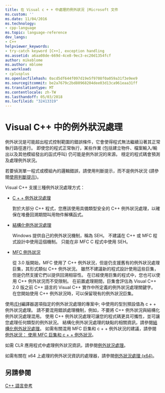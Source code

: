 ```yaml
---
title: 在 Visual c + + 中處理的例外狀況 |Microsoft 文件
ms.custom: ''
ms.date: 11/04/2016
ms.technology:
- cpp-language
ms.topic: language-reference
dev_langs:
- C++
helpviewer_keywords:
- try-catch keyword [C++], exception handling
ms.assetid: a6aa08de-669d-4ce8-9ec3-ec20d1354fcf
author: mikeblome
ms.author: mblome
ms.workload:
- cplusplus
ms.openlocfilehash: 0acd5df644f097d19e5f9708f0a059a31f3e9ee9
ms.sourcegitcommit: be2a7679c2bd80968204dee03d13ca961eaa31ff
ms.translationtype: MT
ms.contentlocale: zh-TW
ms.lasthandoff: 05/03/2018
ms.locfileid: "32413319"
---
```

# <a name="exception-handling-in-visual-c"></a>Visual C++ 中的例外狀況處理
例外狀況是可能超出程式控制範圍的錯誤條件，它會使得程式無法繼續沿著其正常執行路徑進行。 即使您的程式正常執行，某些作業 (包括建立物件、檔案輸入/輸出以及其他模組發出的函式呼叫) 仍可能是例外狀況的來源。 穩定的程式碼會預測及處理例外狀況。  
  
 若要偵測單一程式或模組內的邏輯錯誤，請使用判斷提示，而不是例外狀況 (請參閱[使用判斷提示](/visualstudio/debugger/c-cpp-assertions))。  
  
 Visual C++ 支援三種例外狀況處理方式：  
  
-   [C + + 例外狀況處理](../cpp/cpp-exception-handling.md)  
  
     對於大部分 C++ 程式，您應該使用具備類型安全的 C++ 例外狀況處理，以確保在堆疊回溯期間叫用物件解構函式。  
  
-   [結構化例外狀況處理](../cpp/structured-exception-handling-c-cpp.md)  
  
     Windows 提供自己的例外狀況機制，稱為 SEH。 不建議在 C++ 或 MFC 程式設計中使用這個機制。 只能在非 MFC C 程式中使用 SEH。  
  
-   [MFC 例外狀況](../mfc/exception-handling-in-mfc.md)  
  
     從 3.0 版開始，MFC 使用了 C++ 例外狀況，但是仍支援舊有的例外狀況處理巨集，其形式類似 C++ 例外狀況。 雖然不建議新的程式設計使用這些巨集，但是仍然支援它們以提供回溯相容性。 在已經使用巨集的程式中，您也可以使用 C++ 例外狀況而不受限制。 在前置處理期間，巨集會評估為 Visual C++ 2.0 版之前 C++ 語言的 Visual C++ 實作中所定義的例外狀況處理關鍵字。 在您開始使用 C++ 例外狀況時，可以保留現有的例外狀況巨集。  
  
 使用[/EH](../build/reference/eh-exception-handling-model.md)編譯器選項指定的例外狀況處理的專案中; 中使用的型別預設值為 c + + 例外狀況處理。 請不要混用錯誤處理機制，例如，不要將 C++ 例外狀況與結構化例外狀況處理混用。 使用 C++ 例外狀況處理可讓您的程式碼更具可攜性，並可讓您處理任何類型的例外狀況。 結構化例外狀況處理的缺點的相關資訊，請參閱[結構化例外狀況處理](../cpp/structured-exception-handling-c-cpp.md)。 如需有關混用 MFC 巨集和 c + + 例外狀況的建議，請參閱[例外狀況： 使用 MFC 巨集和 c + + 例外狀況](../mfc/exceptions-using-mfc-macros-and-cpp-exceptions.md)。  
  
 如需 CLR 應用程式中處理例外狀況資訊，請參閱[例外狀況處理](../windows/exception-handling-cpp-component-extensions.md)。  
  
 如需有關在 x64 上處理的例外狀況資訊的處理器，請參閱[例外狀況處理 (x64)](../build/exception-handling-x64.md)。  
  
## <a name="see-also"></a>另請參閱  
 [C++ 語言參考](../cpp/cpp-language-reference.md)